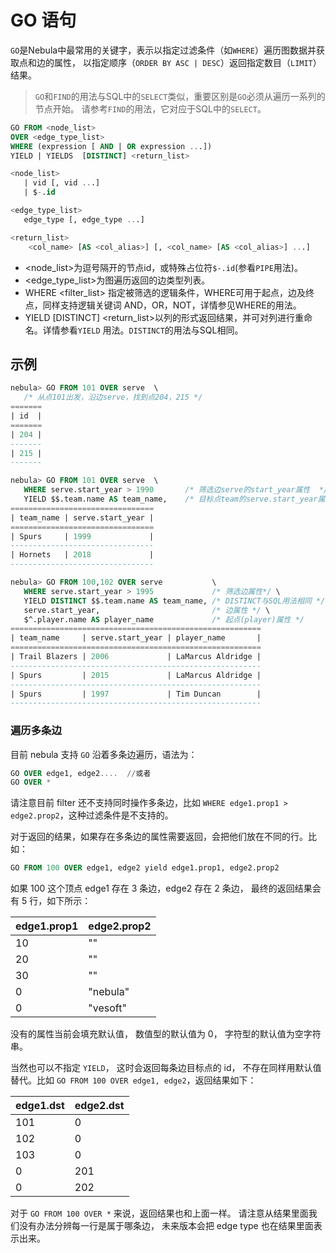 # GO 语句

`GO`是Nebula中最常用的关键字，表示以指定过滤条件（如`WHERE`）遍历图数据并获取点和边的属性，
以指定顺序（`ORDER BY ASC | DESC`）返回指定数目（`LIMIT`）结果。

>`GO`和`FIND`的用法与SQL中的`SELECT`类似，重要区别是`GO`必须从遍历一系列的节点开始。
>请参考`FIND`的用法，它对应于SQL中的`SELECT`。

```sql
GO FROM <node_list>
OVER <edge_type_list>
WHERE (expression [ AND | OR expression ...])  
YIELD | YIELDS  [DISTINCT] <return_list>

<node_list>
   | vid [, vid ...]
   | $-.id

<edge_type_list>
   edge_type [, edge_type ...]

<return_list>
    <col_name> [AS <col_alias>] [, <col_name> [AS <col_alias>] ...]
```

* <node_list>为逗号隔开的节点id，或特殊占位符`$-.id`(参看`PIPE`用法)。
* <edge_type_list>为图遍历返回的边类型列表。
* WHERE <filter_list> 指定被筛选的逻辑条件，WHERE可用于起点，边及终点，同样支持逻辑关键词
AND，OR，NOT，详情参见WHERE的用法。
* YIELD [DISTINCT] <return_list>以列的形式返回结果，并可对列进行重命名。详情参看`YIELD`
用法。`DISTINCT`的用法与SQL相同。

## 示例

```sql
nebula> GO FROM 101 OVER serve  \
   /* 从点101出发，沿边serve，找到点204，215 */
=======
| id  |
=======
| 204 |
-------
| 215 |
-------
```

```sql
nebula> GO FROM 101 OVER serve  \
   WHERE serve.start_year > 1990       /* 筛选边serve的start_year属性  */ \
   YIELD $$.team.name AS team_name,    /* 目标点team的serve.start_year属性 serve.start_year */
================================
| team_name | serve.start_year |
================================
| Spurs     | 1999             |
--------------------------------
| Hornets   | 2018             |
--------------------------------
```

```sql
nebula> GO FROM 100,102 OVER serve           \
   WHERE serve.start_year > 1995             /* 筛选边属性*/ \
   YIELD DISTINCT $$.team.name AS team_name, /* DISTINCT与SQL用法相同 */ \
   serve.start_year,                         /* 边属性 */ \
   $^.player.name AS player_name             /* 起点(player)属性 */
========================================================
| team_name     | serve.start_year | player_name       |
========================================================
| Trail Blazers | 2006             | LaMarcus Aldridge |
--------------------------------------------------------
| Spurs         | 2015             | LaMarcus Aldridge |
--------------------------------------------------------
| Spurs         | 1997             | Tim Duncan        |
--------------------------------------------------------
```

### 遍历多条边

目前 nebula 支持 `GO` 沿着多条边遍历，语法为：

```sql
GO OVER edge1, edge2....  //或者
GO OVER *
```

请注意目前 filter 还不支持同时操作多条边，比如 `WHERE edge1.prop1 > edge2.prop2`，这种过滤条件是不支持的。

对于返回的结果，如果存在多条边的属性需要返回，会把他们放在不同的行。比如：

```sql
GO FROM 100 OVER edge1, edge2 yield edge1.prop1, edge2.prop2
```

 如果 100 这个顶点 edge1 存在 3 条边，edge2 存在 2 条边， 最终的返回结果会有 5 行，如下所示：

| edge1.prop1 | edge2.prop2 |
| --- | --- |
| 10 | "" |
| 20 | "" |
| 30 | "" |
| 0 | "nebula" |
| 0 | "vesoft" |

没有的属性当前会填充默认值， 数值型的默认值为 0， 字符型的默认值为空字符串。

当然也可以不指定 `YIELD`， 这时会返回每条边目标点的 id， 不存在同样用默认值替代。比如 `GO FROM 100 OVER edge1, edge2`，返回结果如下：

| edge1.dst | edge2.dst |
| --- | --- |
| 101 | 0 |
| 102 | 0 |
| 103 | 0 |
| 0 | 201 |
| 0 | 202 |

对于 `GO FROM 100 OVER *` 来说，返回结果也和上面一样。
请注意从结果里面我们没有办法分辨每一行是属于哪条边， 未来版本会把 edge type 也在结果里面表示出来。
